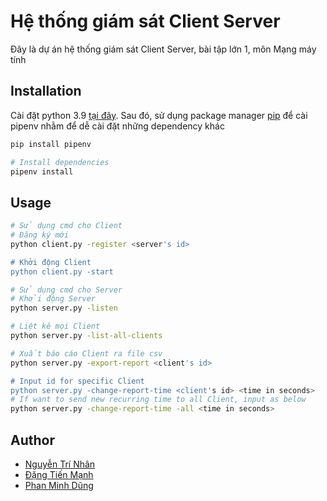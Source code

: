# Hệ thống giám sát Client Server

Đây là dự án hệ thống giám sát Client Server, bài tập lớn 1, môn Mạng máy tính

## Installation

Cài đặt python 3.9 [tại đây](https://www.python.org/downloads/). Sau đó, sử dụng package manager [pip](https://pip.pypa.io/en/stable/) để cài pipenv nhằm để dễ cài đặt những dependency khác

```bash
pip install pipenv

# Install dependencies
pipenv install
```

## Usage

```bash
# Sử dụng cmd cho Client
# Đăng ký mới
python client.py -register <server's id>

# Khởi động Client
python client.py -start
```

```bash
# Sử dụng cmd cho Server
# Khởi động Server
python server.py -listen

# Liệt kê mọi Client
python server.py -list-all-clients

# Xuất báo cáo Client ra file csv
python server.py -export-report <client's id>

# Input id for specific Client
python server.py -change-report-time <client's id> <time in seconds>
# If want to send new recurring time to all Client, input as below
python server.py -change-report-time -all <time in seconds>
```

## Author

- [Nguyễn Trí Nhân](https://github.com/edwardnguyen2255)
- [Đặng Tiến Mạnh](https://github.com/tienmanh294)
- [Phan Minh Dũng](https://github.com/Mrwizard3011)
